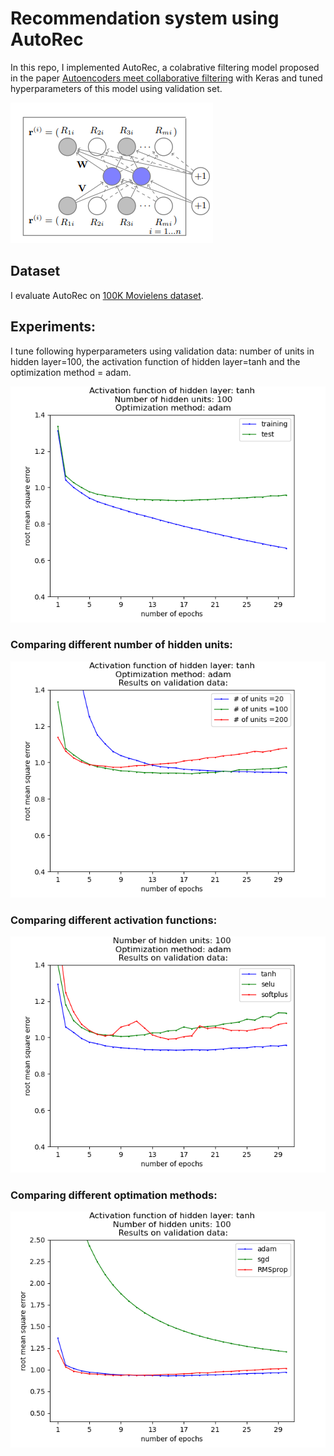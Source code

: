 # Recommendation system using AutoRec
In this repo, I implemented AutoRec, a colabrative filtering model proposed in the paper [Autoencoders meet collaborative filtering](http://users.cecs.anu.edu.au/~u5098633/papers/www15.pdf) with Keras and tuned hyperparameters of this model using validation set.


![](/autorec.png)

## Dataset
I evaluate AutoRec on [100K Movielens dataset](https://grouplens.org/datasets/movielens/100k/).



## Experiments:

I tune following hyperparameters using validation data: number of units in hidden layer=100, the activation function of hidden layer=tanh and the optimization method = adam. 

![](/tanh_100_adam.png)

### Comparing different number of hidden units:


![](/test_case_units_num_tanh_adam.png)

### Comparing different activation functions:


![](/test_case_activation_100_adam.png)


### Comparing different optimation methods:

![](/test_case_optimizer_tanh_100.png)
